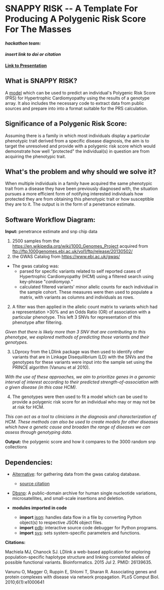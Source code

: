 
# **SNAPPY RISK** -- A Template For Producing A Polygenic Risk Score For The Masses

#### *hackathon team:*

#### *insert link to doi or citation*

#### [Link to Presentation](https://docs.google.com/presentation/d/1QgcN_QEQccpOUKctkwVCtzaE_Z_UvFrr50JRNkq9eJc/edit#slide=id.g5971a2130c_0_17)

## What is **SNAPPY RISK?**
A [model](https://www.lucidchart.com/invitations/accept/4f6b4edf-c7cd-4302-a349-bc40e1a4c9b2) which can be used to predict an individual's Polygenic Risk Score (PRS) for Hypertrophic Cardiomyopathy using the results of a genotype array. It also includes the necessary code to extract data from public sources and prepare into into a format suitable for the PRS calculation.

##  Significance of a Polygenic Risk Score:
Assuming there is a family in which most individuals display a particular phenotypic trait derived from a specific disease diagnosis, the aim is to target the unresolved and provide with a polygenic risk score which would demonstrate how well "protected" the individual(s) in question are from acquiring the phenotypic trait.


##   What's the problem and why should we solve it?
When multiple individuals in a family have acquired the same phenotypic trait from a disease they have been previously diagnosed with, the situation pursues a more efficient form of notifying interested individuals how protected they are from obtaining this phenotypic trait or how susceptible they are to it. The output is in the form of a penetrance estimate. 


## Software Workflow Diagram:
**Input:** penetrance estimate and snp chip data 
  1. 2500 samples from the https://en.wikipedia.org/wiki/1000_Genomes_Project acquired from ftp://ftp.1000genomes.ebi.ac.uk/vol1/ftp/release/20130502/
  2. the GWAS Catalog from https://www.ebi.ac.uk/gwas/
  + The gwas catalog was:
    - parsed for specific variants related to self reported cases of Hypertrophic Cardiomyopathy (HCM) using a filtered search using key-phrase "*cardiomyop.*" 
    - calculated filtered variants' minor allelic counts for each individual in the sample cohort. These measures were then used to populate a matrix, with variants as columns and individuals as rows.        
    
  2. A filter was then applied in the allelic count matrix to variants which had a representation >30% and an Odds Ratio (OR) of association with a particular phenotype. This left 3 SNVs for representation of this phenotype after filtering. 

*Given that there is likely more than 3 SNV that are contributing to this phenotype, we explored methods of predicting those variants and their genotypes.*

  3. LDproxy from the LDlink package was then used to identify other variants that are in Linkage Disequilibrium (LD) with the SNVs and the genotypes for these variants were input into the sample set using the PRINCE algorithm (Vanunu et al 2010). 

*With the use of these approaches, we aim to prioritize genes in a genomic interval of interest according to their predicted strength-of-association with a given disease (in this case HCM).* 

  4. The genotypes were then used to fit a model which can be used to provide a polygenic risk score for an individual who may or may not be at risk for HCM. 
  
*This can act as a tool to clinicians in the diagnosis and characterization of HCM. These methods can also be used to create models for other diseases which have a genetic cause and broaden the range of diseases we can assess through genotyping data.*
   
   
 **Output:** the polygenic score and how it compares to the 3000 random snp collections 
 


## Dependencies: 
- [Alternative](https://www.ebi.ac.uk/gwas/api/search/downloads/alternative): for gathering data from the gwas catalog database.
   + [source citation](https://www.ebi.ac.uk/gwas/docs/file-downloads)
   
- [Dbsnp](https://www.ncbi.nlm.nih.gov/snp/): A public-domain archive for human single nucleotide variations, microsatellites, and small-scale insertions and deletion. 


- **modules imported in code**
    + **import** [json](https://docs.python.org/3/library/json.html): handles data flow in a file by converting Python object(s) to respective JSON object files.
    + **import** [pdb](https://docs.python.org/3/library/pdb.html): interactive source code debugger for Python programs.
    + **import** [sys](https://github.com/naidura/Computational_Medicine_1/edit/master/CVD/README.md): sets system-specific parameters and functions. 



**Citations:**

Machiela MJ, Chanock SJ. LDlink a web-based application for exploring population-specific haplotype structure and linking correlated alleles of possible functional variants. Bioinformatics. 2015 Jul 2. PMID: 26139635. 

Vanunu O, Magger O, Ruppin E, Shlomi T, Sharan R. Associating genes and protein complexes with disease via network propagation. PLoS Comput Biol. 2010;6(1):e1000641






